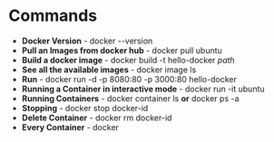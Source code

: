 # Commands
- **Docker Version** - docker --version
- **Pull an Images from docker hub** - docker pull ubuntu
- **Build a docker image** - docker build -t hello-docker *path*
- **See all the available images** - docker image ls
- **Run** - docker run -d -p 8080:80 -p 3000:80 hello-docker
- **Running a Container in interactive mode** - docker run -it ubuntu
- **Running Containers** - docker container ls __or__ docker ps -a
- **Stopping** - docker stop docker-id
- **Delete Container** - docker rm docker-id
- **Every Container** - docker 